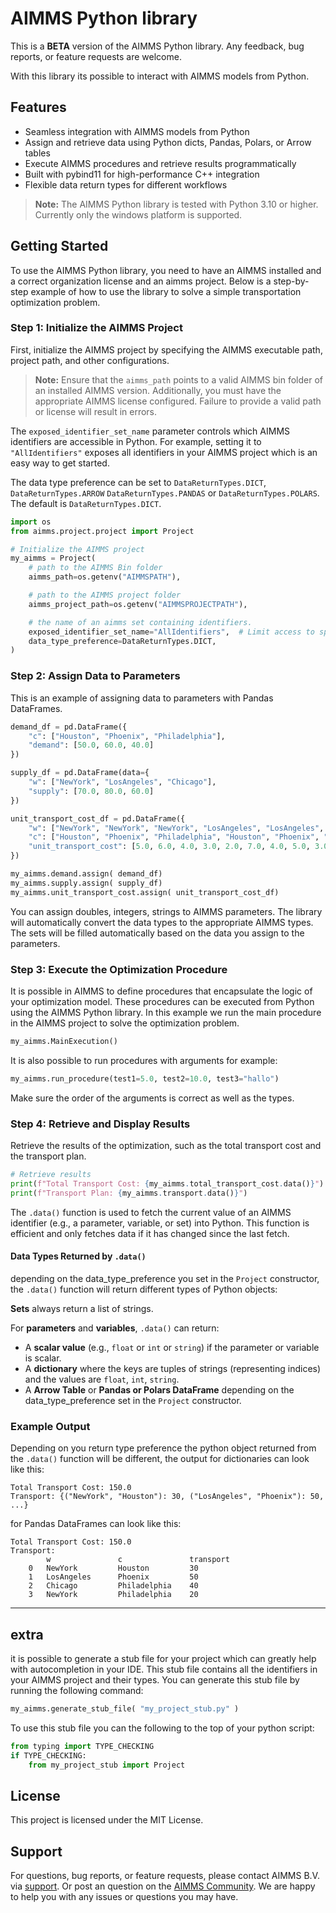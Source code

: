 # AIMMS Python library

This is a **BETA** version of the AIMMS Python library. Any feedback, bug reports, or feature requests are welcome.

With this library its possible to interact with AIMMS models from Python.

## Features

- Seamless integration with AIMMS models from Python
- Assign and retrieve data using Python dicts, Pandas, Polars, or Arrow tables
- Execute AIMMS procedures and retrieve results programmatically
- Built with pybind11 for high-performance C++ integration
- Flexible data return types for different workflows

> **Note:** The AIMMS Python library is tested with Python 3.10 or higher. Currently only the windows platform is supported.

## Getting Started

To use the AIMMS Python library, you need to have an AIMMS installed and a correct organization license and an aimms project. Below is a step-by-step example of how to use the library to solve a simple transportation optimization problem.

### Step 1: Initialize the AIMMS Project

First, initialize the AIMMS project by specifying the AIMMS executable path, project path, and other configurations.

> **Note:** Ensure that the `aimms_path` points to a valid AIMMS bin folder of an installed AIMMS version. Additionally, you must have the appropriate AIMMS license configured. Failure to provide a valid path or license will result in errors.

The `exposed_identifier_set_name` parameter controls which AIMMS identifiers are accessible in Python. For example, setting it to `"AllIdentifiers"` exposes all identifiers in your AIMMS project which is an easy way to get started.

The data type preference can be set to `DataReturnTypes.DICT`, `DataReturnTypes.ARROW` `DataReturnTypes.PANDAS` or `DataReturnTypes.POLARS`. The default is `DataReturnTypes.DICT`.

```python
import os
from aimms.project.project import Project

# Initialize the AIMMS project
my_aimms = Project(
    # path to the AIMMS Bin folder
    aimms_path=os.getenv("AIMMSPATH"),

    # path to the AIMMS project folder
    aimms_project_path=os.getenv("AIMMSPROJECTPATH"),

    # the name of an aimms set containing identifiers. 
    exposed_identifier_set_name="AllIdentifiers",  # Limit access to specific identifiers,
    data_type_preference=DataReturnTypes.DICT,
)
```

### Step 2: Assign Data to Parameters

This is an example of assigning data to parameters with Pandas DataFrames.

```python
demand_df = pd.DataFrame({
    "c": ["Houston", "Phoenix", "Philadelphia"],
    "demand": [50.0, 60.0, 40.0]
})

supply_df = pd.DataFrame(data={
    "w": ["NewYork", "LosAngeles", "Chicago"],
    "supply": [70.0, 80.0, 60.0]
})

unit_transport_cost_df = pd.DataFrame({
    "w": ["NewYork", "NewYork", "NewYork", "LosAngeles", "LosAngeles", "LosAngeles", "Chicago", "Chicago", "Chicago"],
    "c": ["Houston", "Phoenix", "Philadelphia", "Houston", "Phoenix", "Philadelphia", "Houston", "Phoenix", "Philadelphia"],
    "unit_transport_cost": [5.0, 6.0, 4.0, 3.0, 2.0, 7.0, 4.0, 5.0, 3.0]
})

my_aimms.demand.assign( demand_df)
my_aimms.supply.assign( supply_df)
my_aimms.unit_transport_cost.assign( unit_transport_cost_df)
```

You can assign doubles, integers, strings to AIMMS parameters. The library will automatically convert the data types to the appropriate AIMMS types. The sets will be filled automatically based on the data you assign to the parameters.

### Step 3: Execute the Optimization Procedure

It is possible in AIMMS to define procedures that encapsulate the logic of your optimization model. These procedures can be executed from Python using the AIMMS Python library.
In this example we run the main procedure in the AIMMS project to solve the optimization problem.

```python
my_aimms.MainExecution()
```

It is also possible to run procedures with arguments for example:

```python
my_aimms.run_procedure(test1=5.0, test2=10.0, test3="hallo")
```

Make sure the order of the arguments is correct as well as the types.

### Step 4: Retrieve and Display Results

Retrieve the results of the optimization, such as the total transport cost and the transport plan.

```python
# Retrieve results
print(f"Total Transport Cost: {my_aimms.total_transport_cost.data()}")
print(f"Transport Plan: {my_aimms.transport.data()}")
```

The `.data()` function is used to fetch the current value of an AIMMS identifier (e.g., a parameter, variable, or set) into Python. This function is efficient and only fetches data if it has changed since the last fetch.

#### Data Types Returned by `.data()`

depending on the data_type_preference you set in the `Project` constructor, the `.data()` function will return different types of Python objects:

**Sets** always return a list of strings.

For **parameters** and **variables**, `.data()` can return:

- A **scalar value** (e.g., `float` or `int` or `string`) if the parameter or variable is scalar.
- A **dictionary** where the keys are tuples of strings (representing indices) and the values are `float`, `int`, `string`.
- A **Arrow Table** or **Pandas or Polars DataFrame** depending on the data_type_preference set in the `Project` constructor.

### Example Output

Depending on you return type preference the python object returned from the `.data()` function will be different, the output for dictionaries can look like this:

```plaintext
Total Transport Cost: 150.0
Transport: {("NewYork", "Houston"): 30, ("LosAngeles", "Phoenix"): 50, ...}
```

for Pandas DataFrames can look like this:

```plaintext
Total Transport Cost: 150.0
Transport:
        w               c               transport
    0   NewYork         Houston         30
    1   LosAngeles      Phoenix         50
    2   Chicago         Philadelphia    40
    3   NewYork         Philadelphia    20
```

---

## extra

it is possible to generate a stub file for your project which can greatly help with autocompletion in your IDE. This stub file contains all the identifiers in your AIMMS project and their types. You can generate this stub file by running the following command:

```python
my_aimms.generate_stub_file( "my_project_stub.py" )
```

To use this stub file you can the following to the top of your python script:

```python
from typing import TYPE_CHECKING
if TYPE_CHECKING:
    from my_project_stub import Project
```

## License

This project is licensed under the MIT License.

## Support

For questions, bug reports, or feature requests, please contact AIMMS B.V. via [support](https://community.aimms.com/p/developer-support). Or post an question on the [AIMMS Community](https://community.aimms.com/). We are happy to help you with any issues or questions you may have.
